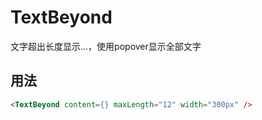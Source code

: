 # TextBeyond
文字超出长度显示...，使用popover显示全部文字

## 用法
```html
<TextBeyond content={} maxLength="12" width="300px" />
```
